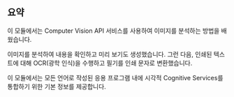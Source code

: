 ## <a name="summary"></a>요약

이 모듈에서는 Computer Vision API 서비스를 사용하여 이미지를 분석하는 방법을 배웠습니다.

이미지를 분석하여 내용을 확인하고 미리 보기도 생성했습니다. 그런 다음, 인쇄된 텍스트에 대해 OCR(광학 인식)을 수행하고 필기를 인쇄 문자로 변환했습니다.

이 모듈에서는 모든 언어로 작성된 응용 프로그램 내에 시각적 Cognitive Services를 통합하기 위한 기본 정보를 제공합니다.